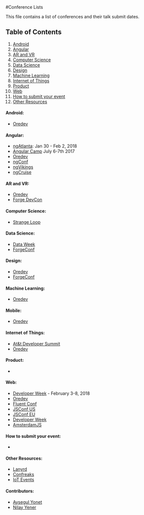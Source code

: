 #Conference Lists

This file contains a list of conferences and their talk submit dates. 

## Table of Contents

  1. [Android](#android)
  1. [Angular](#angular)
  1. [AR and VR](#ar-and-vr)
  1. [Computer Science](#computer-science)
  1. [Data Science](#data-science)
  1. [Design](#design)
  1. [Machine Learning](#machine-learning)
  1. [Internet of Things](#internet-of-things)
  1. [Product](#product)
  1. [Web](#web)
  1. [How to submit your event](#how-to-submit-your-event)
  1. [Other Resources](#other-resources)

#### Android:

* [Oredev](http://oredev.org/)

#### Angular:

* [ngAtlanta](http://ng-atl.org/): Jan 30 - Feb 2, 2018
* [Angular Camp](https://angularcamp.org/) July 6-7th 2017
* [Oredev](http://oredev.org/)
* [ngConf](https://www.ng-conf.org/)
* [ngVikings](https://ngvikings.org/)
* [ngCruise](https://ngcruise.com/)


#### AR and VR:

* [Oredev](http://oredev.org/)
* [Forge DevCon](https://forge.autodesk.com/DevCon-2017)

  
#### Computer Science:

* [Strange Loop](http://www.thestrangeloop.com/)

#### Data Science:

* [Data Week](http://dataweek.co/)
* [ForgeConf](http://www.forgeconf.com/)

#### Design:

* [Oredev](http://oredev.org/)
* [ForgeConf](http://www.forgeconf.com/)


#### Machine Learning:

* [Oredev](http://oredev.org/)

#### Mobile:

* [Oredev](http://oredev.org/)

#### Internet of Things:

* [At&t Developer Summit](https://devsummit.att.com/)
* [Oredev](http://oredev.org/)

#### Product:

* []()

#### Web:

* [Developer Week](http://www.developerweek.com/) - February 3-8, 2018
* [Oredev](http://oredev.org/)
* [Fluent Conf]()
* [JSConf US](http://lastcall.jsconf.us/call-for-speakers.html)
* [JSConf EU](http://2015.jsconf.eu/)
* [Developer Week](http://www.developerweek.com/)
* [AmsterdamJS](https://amsterdamjs.com/)

#### How to submit your event:

* 

#### Other Resources:

* [Lanyrd](http://lanyrd.com/)
* [Confreaks](http://confreaks.tv/conferences)
* [IoT Events](https://www.iotevents.org/)

#### Contributors:
* [Aysegul Yonet](https://developers.google.com/experts/people/aysegul-yonet)
* [Nilay Yener](https://github.com/nyener)
